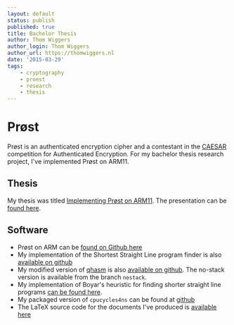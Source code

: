 ```yaml
---
layout: default
status: publish
published: true
title: Bachelor Thesis
author: Thom Wiggers
author_login: Thom Wiggers
author_url: https://thomwiggers.nl
date: '2015-03-29'
tags:
    - cryptography
    - proest
    - research
    - thesis
---
```


# Prøst

Prøst is an authenticated encryption cipher and a contestant in the [CAESAR][caesar] competition for Authenticated Encryption.
For my bachelor thesis research project, I've implemented Prøst on ARM11.

## Thesis

My thesis was titled [Implementing Prøst on ARM11][thesis]. The presentation can be [found here][presentation].

## Software

* Prøst on ARM can be [found on Github here][proest-arm11]
* My implementation of the Shortest Straight Line program finder is also [available on github][slpsat]
* My modified version of [qhasm][qhasm] is also [available on github][qhasm-arm]. The no-stack version is available from the branch `nostack`.
* My implementation of Boyar's heuristic for finding shorter straight line programs [can be found here][slp-heuristic].
* My packaged version of `cpucycles4ns` can be found at [github][cpucycles4ns]
* The LaTeX source code for the documents I've produced is [available here][fixme]

[qhasm-arm]: https://github.com/thomwiggers/qhasm
[slpsat]: https://github.com/thomwiggers/find-shortest-slp
[slp-heuristic]: https://github.com/thomwiggers/slp-heuristic
[proest-arm11]: https://github.com/thomwiggers/proest-arm11
[thesis]: bachelorthesis.pdf
[presentation]: presentation.pdf
[caesar]: http://competitions.cr.yp.to
[qhasm]: http://cr.yp.to/qhasm.html
[cpucycles4ns]: https://github.com/thomwiggers/cpucycles4ns
[fixme]: http://wpformation.com/wp-content/uploads/2014/03/todo1.jpg
